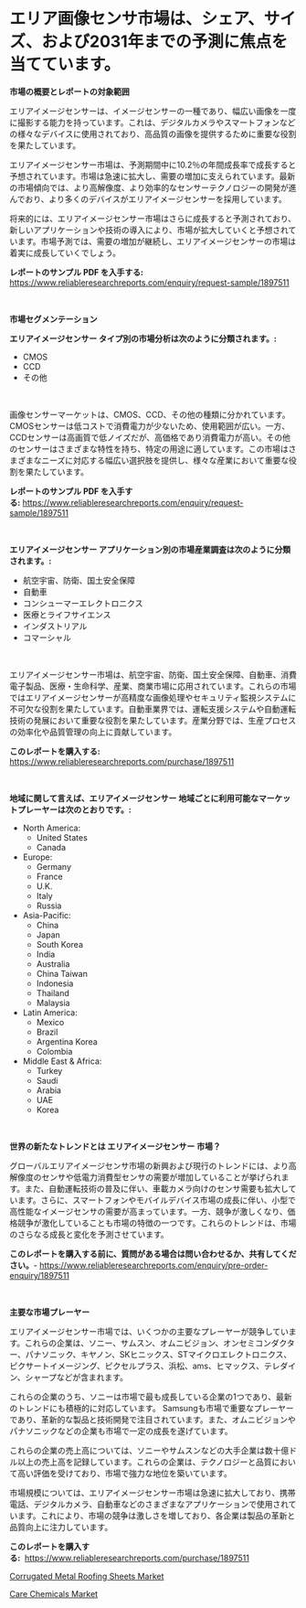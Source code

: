 <p><h1>エリア画像センサ市場は、シェア、サイズ、および2031年までの予測に焦点を当てています。</h1></p><p><strong>市場の概要とレポートの対象範囲</strong></p>
<p><p>エリアイメージセンサーは、イメージセンサーの一種であり、幅広い画像を一度に撮影する能力を持っています。これは、デジタルカメラやスマートフォンなどの様々なデバイスに使用されており、高品質の画像を提供するために重要な役割を果たしています。</p><p>エリアイメージセンサー市場は、予測期間中に10.2％の年間成長率で成長すると予想されています。市場は急速に拡大し、需要の増加に支えられています。最新の市場傾向では、より高解像度、より効率的なセンサーテクノロジーの開発が進んでおり、より多くのデバイスがエリアイメージセンサーを採用しています。</p><p>将来的には、エリアイメージセンサー市場はさらに成長すると予測されており、新しいアプリケーションや技術の導入により、市場が拡大していくと予想されています。市場予測では、需要の増加が継続し、エリアイメージセンサーの市場は着実に成長していくでしょう。</p></p>
<p><strong>レポートのサンプル PDF を入手する:</strong> <a href="https://www.reliableresearchreports.com/enquiry/request-sample/1897511">https://www.reliableresearchreports.com/enquiry/request-sample/1897511</a></p>
<p>&nbsp;</p>
<p><strong>市場セグメンテーション</strong></p>
<p><strong>エリアイメージセンサー タイプ別の市場分析は次のように分類されます。:</strong></p>
<p><ul><li>CMOS</li><li>CCD</li><li>その他</li></ul></p>
<p>&nbsp;</p>
<p><p>画像センサーマーケットは、CMOS、CCD、その他の種類に分かれています。 CMOSセンサーは低コストで消費電力が少ないため、使用範囲が広い。一方、CCDセンサーは高画質で低ノイズだが、高価格であり消費電力が高い。その他のセンサーはさまざまな特性を持ち、特定の用途に適しています。この市場はさまざまなニーズに対応する幅広い選択肢を提供し、様々な産業において重要な役割を果たしています。</p></p>
<p><strong>レポートのサンプル PDF を入手する:</strong>&nbsp;<a href="https://www.reliableresearchreports.com/enquiry/request-sample/1897511">https://www.reliableresearchreports.com/enquiry/request-sample/1897511</a></p>
<p>&nbsp;</p>
<p><strong> エリアイメージセンサー アプリケーション別の市場産業調査は次のように分類されます。:</strong></p>
<p><ul><li>航空宇宙、防衛、国土安全保障</li><li>自動車</li><li>コンシューマーエレクトロニクス</li><li>医療とライフサイエンス</li><li>インダストリアル</li><li>コマーシャル</li></ul></p>
<p>&nbsp;</p>
<p><p>エリアイメージセンサー市場は、航空宇宙、防衛、国土安全保障、自動車、消費電子製品、医療・生命科学、産業、商業市場に応用されています。これらの市場ではエリアイメージセンサーが高精度な画像処理やセキュリティ監視システムに不可欠な役割を果たしています。自動車業界では、運転支援システムや自動運転技術の発展において重要な役割を果たしています。産業分野では、生産プロセスの効率化や品質管理の向上に貢献しています。</p></p>
<p><strong>このレポートを購入する:</strong>&nbsp; <a href="https://www.reliableresearchreports.com/purchase/1897511">https://www.reliableresearchreports.com/purchase/1897511</a></p>
<p>&nbsp;</p>
<p><strong>地域に関して言えば、エリアイメージセンサー 地域ごとに利用可能なマーケットプレーヤーは次のとおりです。:</strong></p>
<p><ul>
    <li>
        North America:
        <ul>
            <li>United States</li>
            <li>Canada</li>
        </ul>
    </li>
    <li>
        Europe:
        <ul>
            <li>Germany</li>
            <li>France</li>
            <li>U.K.</li>
            <li>Italy</li>
            <li>Russia</li>
        </ul>
    </li>
    <li>
        Asia-Pacific:
        <ul>
            <li>China</li>
            <li>Japan</li>
            <li>South Korea</li>
            <li>India</li>
            <li>Australia</li>
            <li>China Taiwan</li>
            <li>Indonesia</li>
            <li>Thailand</li>
            <li>Malaysia</li>
        </ul>
    </li>
    <li>
        Latin America:
        <ul>
            <li>Mexico</li>
            <li>Brazil</li>
            <li>Argentina Korea</li>
            <li>Colombia</li>
        </ul>
    </li>
    <li>
        Middle East & Africa:
        <ul>
            <li>Turkey</li>
            <li>Saudi</li>
            <li>Arabia</li>
            <li>UAE</li>
            <li>Korea</li>
        </ul>
    </li>
    </ul></p>
<p>&nbsp;</p>
<p><strong>世界の新たなトレンドとは エリアイメージセンサー 市場？</strong></p>
<p><p>グローバルエリアイメージセンサ市場の新興および現行のトレンドには、より高解像度のセンサや低電力消費型センサの需要が増加していることが挙げられます。また、自動運転技術の普及に伴い、車載カメラ向けのセンサ需要も拡大しています。さらに、スマートフォンやモバイルデバイス市場の成長に伴い、小型で高性能なイメージセンサの需要が高まっています。一方、競争が激しくなり、価格競争が激化していることも市場の特徴の一つです。これらのトレンドは、市場のさらなる成長と変化を予測させています。</p></p>
<p><strong>このレポートを購入する前に、質問がある場合は問い合わせるか、共有してください。</strong>- <a href="https://www.reliableresearchreports.com/enquiry/pre-order-enquiry/1897511">https://www.reliableresearchreports.com/enquiry/pre-order-enquiry/1897511</a></p>
<p>&nbsp;</p>
<p><strong>主要な市場プレーヤー</strong></p>
<p><p>エリアイメージセンサー市場では、いくつかの主要なプレーヤーが競争しています。これらの企業は、ソニー、サムスン、オムニビジョン、オンセミコンダクター、パナソニック、キヤノン、SKヒニックス、STマイクロエレクトロニクス、ピクサートイメージング、ピクセルプラス、浜松、ams、ヒマックス、テレダイン、シャープなどが含まれます。</p><p>これらの企業のうち、ソニーは市場で最も成長している企業の1つであり、最新のトレンドにも積極的に対応しています。 Samsungも市場で重要なプレーヤーであり、革新的な製品と技術開発で注目されています。また、オムニビジョンやパナソニックなどの企業も市場で一定の成長を遂げています。</p><p>これらの企業の売上高については、ソニーやサムスンなどの大手企業は数十億ドル以上の売上高を記録しています。これらの企業は、テクノロジーと品質において高い評価を受けており、市場で強力な地位を築いています。</p><p>市場規模については、エリアイメージセンサー市場は急速に拡大しており、携帯電話、デジタルカメラ、自動車などのさまざまなアプリケーションで使用されています。これにより、市場の競争は激しさを増しており、各企業は製品の革新と品質向上に注力しています。</p></p>
<p><strong>このレポートを購入する:</strong>&nbsp;&nbsp;<a href="https://www.reliableresearchreports.com/purchase/1897511">https://www.reliableresearchreports.com/purchase/1897511</a></p>
<p><p><a href="https://zircon-bluebell-299.notion.site/Corrugated-Metal-Roofing-Sheets-Market-Provides-a-Comprehensive-Analysis-Including-a-Macro-Overview--c2200c932a394df390789c38bbd59929">Corrugated Metal Roofing Sheets Market</a></p><p><a href="https://github.com/kathiaseamanalvaradovlprc2h/Market-Research-Report-List-1/blob/main/care-chemicals-market.md">Care Chemicals Market</a></p></p>